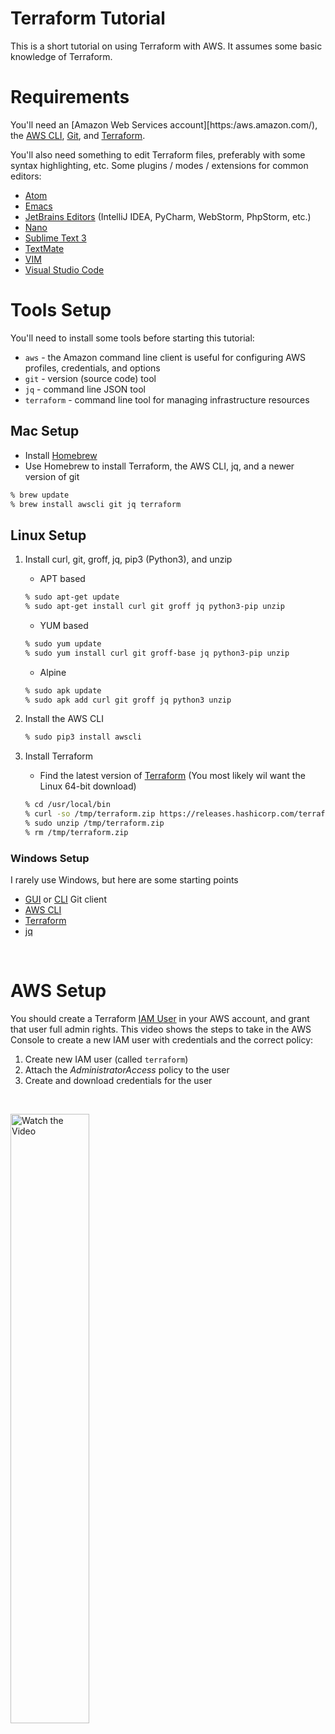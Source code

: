 # Terraform Tutorial

This is a short tutorial on using Terraform with AWS. It assumes some basic knowledge of Terraform.

# Requirements

You'll need an [Amazon Web Services account][https:/aws.amazon.com/), the [AWS CLI](https://aws.amazon.com/cli/), [Git](https://git-scm.com/), and [Terraform](https://terraform.io/).

You'll also need something to edit Terraform files, preferably with some syntax highlighting, etc. Some plugins / modes / extensions for common editors:

* [Atom](https://atom.io/packages/language-terraform)
* [Emacs](https://melpa.org/#/terraform-mode)
* [JetBrains Editors](https://plugins.jetbrains.com/plugin/7808-hashicorp-terraform--hcl-language-support) (IntelliJ IDEA, PyCharm, WebStorm, PhpStorm, etc.)
* [Nano](https://github.com/scopatz/nanorc)
* [Sublime Text 3](https://packagecontrol.io/packages/Terraform)
* [TextMate](https://github.com/aurynn/Terraform.tmbundle)
* [VIM](https://github.com/hashivim/vim-terraform)
* [Visual Studio Code](https://github.com/hashicorp/vscode-terraform)


# Tools Setup

You'll need to install some tools before starting this tutorial:

* `aws` - the Amazon command line client is useful for configuring AWS profiles, credentials, and options
* `git` - version (source code) tool
* `jq` - command line JSON tool
* `terraform` - command line tool for managing infrastructure resources

## Mac Setup

* Install [Homebrew](https://brew.sh)
* Use Homebrew to install Terraform, the AWS CLI, jq, and a newer version of git
```bash
% brew update
% brew install awscli git jq terraform
```

## Linux Setup

1. Install curl, git, groff, jq, pip3 (Python3), and unzip
   * APT based
   ```bash
   % sudo apt-get update
   % sudo apt-get install curl git groff jq python3-pip unzip
   ```

   * YUM based
   ```bash
   % sudo yum update
   % sudo yum install curl git groff-base jq python3-pip unzip
   ```

   * Alpine
   ```bash
   % sudo apk update
   % sudo apk add curl git groff jq python3 unzip
   ```

2. Install the AWS CLI
   ```bash
   % sudo pip3 install awscli
   ```
3. Install Terraform
   * Find the latest version of [Terraform](https://www.terraform.io/downloads.html) (You most likely wil  want the Linux 64-bit download)
   ```bash
   % cd /usr/local/bin
   % curl -so /tmp/terraform.zip https://releases.hashicorp.com/terraform/0.12.26/terraform_0.12.26_linux_amd64.zip
   % sudo unzip /tmp/terraform.zip
   % rm /tmp/terraform.zip
   ```

### Windows Setup

I rarely use Windows, but here are some starting points

* [GUI](https://git-scm.com/download/gui/windows) or [CLI](https://git-scm.com/downloads) Git client
* [AWS CLI](https://docs.aws.amazon.com/cli/latest/userguide/install-cliv2-windows.html)
* [Terraform](https://www.terraform.io/downloads.html)
* [jq](https://stedolan.github.io/jq/)

<br/>


# AWS Setup

You should create a Terraform [IAM User](https://docs.aws.amazon.com/IAM/latest/UserGuide/id_users.html) in your AWS account, and grant that user full admin rights. This video shows the steps to take in the AWS Console  to create a new IAM user with credentials and the correct policy:

1. Create new IAM user (called `terraform`)
2. Attach the _AdministratorAccess_ policy to the user
3. Create and download credentials for the user

<br/>

[<img src="http://img.youtube.com/vi/vhEH8_Man3U/maxresdefault.jpg" alt="Watch the Video" width="50%" />](https://youtu.be/vhEH8_Man3U)


<br/>
